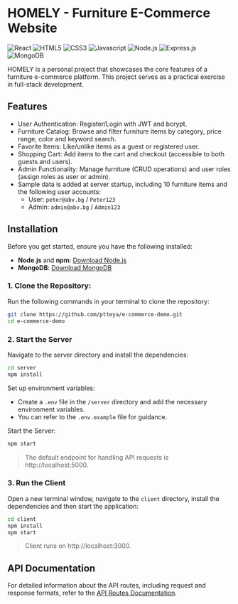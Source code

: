 # HOMELY - Furniture E-Commerce Website

![React](https://img.shields.io/badge/React-36454F?style=for-the-badge&logo=react)
![HTML5](https://img.shields.io/badge/html5-%23E34F26.svg?style=for-the-badge&logo=html5&logoColor=white)
![CSS3](https://img.shields.io/badge/css3-%231572B6.svg?style=for-the-badge&logo=css3&logoColor=white)
![Javascript](https://img.shields.io/badge/Javascript-gray?style=for-the-badge&logo=javascript)
![Node.js](https://img.shields.io/badge/node.js-%2343853D.svg?style=for-the-badge&logo=node.js&logoColor=white)
![Express.js](https://img.shields.io/badge/Express.js-404D59?style=for-the-badge&logo=express&logoColor=white)
![MongoDB](https://img.shields.io/badge/MongoDB-%2347A248.svg?style=for-the-badge&logo=mongodb&logoColor=white)

HOMELY is a personal project that showcases the core features of a furniture e-commerce platform. This project serves as a practical exercise in full-stack development.

## Features

- User Authentication: Register/Login with JWT and bcrypt.
- Furniture Catalog: Browse and filter furniture items by category, price range, color and keyword search.
- Favorite Items: Like/unlike items as a guest or registered user.
- Shopping Cart: Add items to the cart and checkout (accessible to both guests and users).
- Admin Functionality: Manage furniture (CRUD operations) and user roles (assign roles as user or admin).
- Sample data is added at server startup, including 10 furniture items and the following user accounts:
  - User: `peter@abv.bg` / `Peter123`
  - Admin: `admin@abv.bg` / `Admin123`

## Installation

Before you get started, ensure you have the following installed:

- **Node.js** and **npm**: [Download Node.js](https://nodejs.org/)
- **MongoDB**: [Download MongoDB](https://www.mongodb.com/try/download/community)

### 1. **Clone the Repository**:

Run the following commands in your terminal to clone the repository:
```bash
git clone https://github.com/ptteya/e-commerce-demo.git
cd e-commerce-demo
```

### 2. Start the Server
Navigate to the server directory and install the dependencies:
  ```bash
  cd server
  npm install
  ```

Set up environment variables:
  - Create a `.env` file in the `/server` directory and add the necessary environment variables.
  - You can refer to the `.env.example` file for guidance.

Start the Server:
  ```bash
  npm start
  ```

> The default endpoint for handling API requests is http://localhost:5000.

### 3. Run the Client
Open a new terminal window, navigate to the `client` directory, install the dependencies and then start the application:
```bash
cd client
npm install
npm start
```
> Client runs on http://localhost:3000.

## API Documentation
For detailed information about the API routes, including request and response formats, refer to the [API Routes Documentation](API_ROUTES.md).
